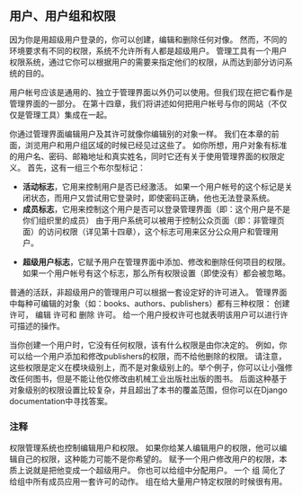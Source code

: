 ## 用户、用户组和权限


因为你是用超级用户登录的，你可以创建，编辑和删除任何对像。 然而，不同的环境要求有不同的权限，系统不允许所有人都是超级用户。 管理工具有一个用户权限系统，通过它你可以根据用户的需要来指定他们的权限，从而达到部分访问系统的目的。

用户帐号应该是通用的、独立于管理界面以外仍可以使用。但我们现在把它看作是管理界面的一部分。 在第十四章，我们将讲述如何把用户帐号与你的网站（不仅仅是管理工具）集成在一起。 

你通过管理界面编辑用户及其许可就像你编辑别的对象一样。 我们在本章的前面，浏览用户和用户组区域的时候已经见过这些了。 如你所想，用户对象有标准的用户名、密码、邮箱地址和真实姓名，同时它还有关于使用管理界面的权限定义。 首先，这有一组三个布尔型标记： 

+ **活动标志**，它用来控制用户是否已经激活。 如果一个用户帐号的这个标记是关闭状态，而用户又尝试用它登录时，即使密码正确，他也无法登录系统。
+ **成员标志**，它用来控制这个用户是否可以登录管理界面（即：这个用户是不是你们组织里的成员） 由于用户系统可以被用于控制公众页面（即：非管理页面）的访问权限（详见第十四章），这个标志可用来区分公众用户和管理用户。 
- **超级用户标志**，它赋予用户在管理界面中添加、修改和删除任何项目的权限。 如果一个用户帐号有这个标志，那么所有权限设置（即使没有）都会被忽略。 

普通的活跃，非超级用户的管理用户可以根据一套设定好的许可进入。 管理界面中每种可编辑的对象（如：books、authors、publishers）都有三种权限： 创建 许可， 编辑 许可和 删除 许可。 给一个用户授权许可也就表明该用户可以进行许可描述的操作。 

当你创建一个用户时，它没有任何权限，该有什么权限是由你决定的。 例如，你可以给一个用户添加和修改publishers的权限，而不给他删除的权限。 请注意，这些权限是定义在模块级别上，而不是对象级别上的。举个例子，你可以让小强修改任何图书，但是不能让他仅修改由机械工业出版社出版的图书。 后面这种基于对象级别的权限设置比较复杂，并且超出了本书的覆盖范围，但你可以在Django documentation中寻找答案。 

### 注释 
权限管理系统也控制编辑用户和权限。 如果你给某人编辑用户的权限，他可以编辑自己的权限，这种能力可能不是你希望的。 赋予一个用户修改用户的权限，本质上说就是把他变成一个超级用户。 
你也可以给组中分配用户。 一个 组 简化了给组中所有成员应用一套许可的动作。 组在给大量用户特定权限的时候很有用。 

